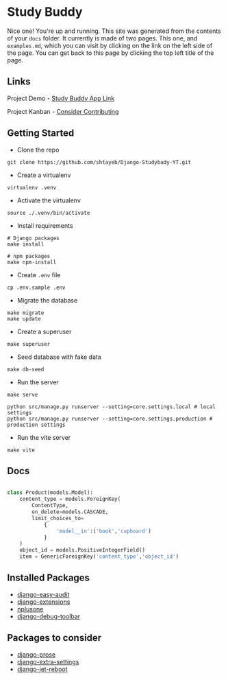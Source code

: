 Study Buddy
=============

Nice one! You're up and running. This site was generated from the contents of your `docs` folder. It
currently is made of two pages. This one, and `examples.md`, which you can visit by clicking on the
link on the left side of the page. You can get back to this page by clicking the top left title of
the page.

## Links

Project Demo - [Study Buddy App Link](https://study-buddy-app.up.railway.app/)

Project Kanban - [Consider Contributing](https://github.com/users/shtayeb/projects/1)

## Getting Started

- Clone the repo

```shell
git clone https://github.com/shtayeb/Django-Studybudy-YT.git
```

- Create a virtualenv

```shell
virtualenv .venv
```

- Activate the virtualenv

```shell
source ./.venv/bin/activate
```

- Install requirements

```shell
# Django packages
make install

# npm packages
make npm-install
```

- Create `.env` file

```shell
cp .env.sample .env
```

- Migrate the database

```shell
make migrate
make update
```

- Create a superuser

```shell
make superuser
```

- Seed database with fake data

```shell
make db-seed
```

- Run the server

```shell
make serve
```

```shell
python src/manage.py runserver --setting=core.settings.local # local settings
python src/manage.py runserver --setting=core.settings.production # production settings
```

- Run the vite server

```shell
make vite
```

## Docs

```python

class Product(models.Model):
    content_type = models.ForeignKey(
        ContentType,
        on_delete=models.CASCADE,
        limit_choices_to=
            {
                'model__in':('book','cupboard')
            }
    )
    object_id = models.PositiveIntegerField()
    item = GenericForeignKey('content_type','object_id')

```

## Installed Packages

- [django-easy-audit](https://github.com/soynatan/django-easy-audit)
- [django-extensions](https://github.com/django-extensions/django-extensions)
- [nplusone](https://github.com/jmcarp/nplusone)
- [django-debug-toolbar](https://)

## Packages to consider

- [django-prose](https://github.com/withlogicco/django-prose)
- [django-extra-settings](https://github.com/fabiocaccamo/django-extra-settings)
- [django-jet-reboot](https://github.com/assem-ch/django-jet-reboot)
